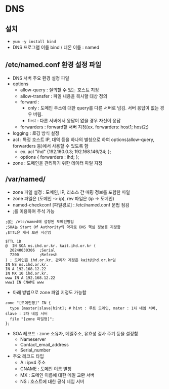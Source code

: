 # DNS

## 설치
- ```yum -y install bind```
- DNS 프로그램 이름 bind / 데몬 이름 : named

## /etc/named.conf 환경 설정 파일
- DNS 서버 주요 환경 설정 파일
- options
  - allow-query : 질의할 수 있는 호스트 지정
  - allow-transfer : 파일 내용을 복사할 대상 정의
  - forward :
      - only : 도메인 주소에 대한 query를 다른 서버로 넘김. 서버 응답이 없는 경우 버림.
      - first : 다른 서버에서 응답이 없을 경우 자신이 응답
  - forwarders : forward할 서버 지정(ex. forwarders: host1; host2;)
- logging : 로깅 방식 설정
- acl : 특정 호스트 IP, 대역 등을 하나의 별칭으로 하여 options(allow-query, forwarders 등)에서 사용할 수 있도록 함
  - ex. acl "ihd" {192.160.0.3; 192.168.146/24; };
  - options { forwarders : ihd; }; 
- zone : 도메인을 관리하기 위한 데이터 파일 지정
  
## /var/named/
- zone 파일 설정 : 도메인, IP, 리소스 간 매핑 정보를 포함한 파일
- zone 파일은 (도메인 -> ip), rev 파일은 (ip -> 도메인)
- named-checkconf [파일경로] : /etc/named.conf 문법 점검
- ;를 이용하여 주석 가능
```
;@는 /etc/named에 설정된 도메인명임
;SOA는 Start Of Authority의 약자로 DNS 핵심 정보를 지정함
;$TTL은 캐시 보관 시간임

$TTL 1D
@  IN SOA ns.ihd.or.kr. kait.ihd.or.kr (
  20240030306  ;Serial
  7200         ;Refresh
) ; 도메인은 ihd.or.kr, 관리자 계정은 kait@ihd.or.kr임
IN NS ns.ihd.or.kr.
IN A 192.168.12.22
IN MX 10 ihd.or.kr.
www IN A 192.168.12.22
www1 IN CNAME www
```

- 아래 방법으로 zone 파일 지정도 가능함

```
zone "[도메인명]" IN {
  type [master|slave|hint]; # hint : 루트 도메인, mater : 1차 네임 서버, slave : 2차 네임 서버
  file "[zone 파일명]";
};
```

- SOA 레코드 : zone 소유자, 메일주소, 유효성 검사 주기 등을 설정함
  - Nameserver
  - Contact_email_address
  - Serial_number
- 주요 레코드 타입
  - A : ipv4 주소
  - CNAME : 도메인 이름 별칭
  - MX : 도메인 이름에 대한 메일 교환 서버
  - NS : 호스트에 대한 공식 네임 서버
